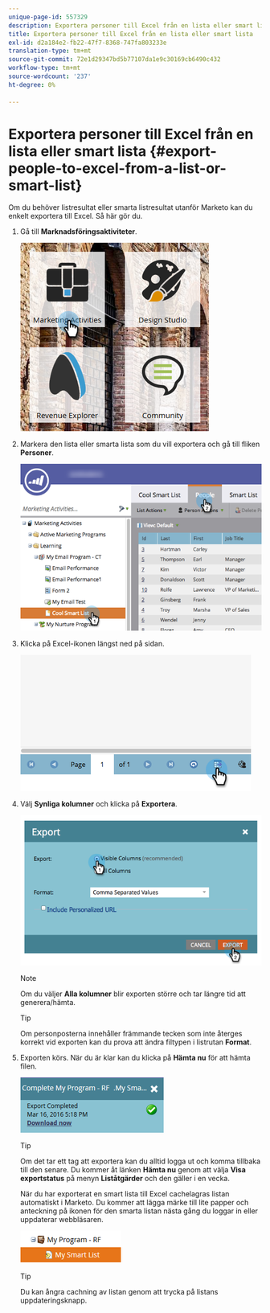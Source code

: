 ```yaml
---
unique-page-id: 557329
description: Exportera personer till Excel från en lista eller smart lista - Marketo Docs - produktdokumentation
title: Exportera personer till Excel från en lista eller smart lista
exl-id: d2a184e2-fb22-47f7-8368-747fa803233e
translation-type: tm+mt
source-git-commit: 72e1d29347bd5b77107da1e9c30169cb6490c432
workflow-type: tm+mt
source-wordcount: '237'
ht-degree: 0%

---
```


# Exportera personer till Excel från en lista eller smart lista {#export-people-to-excel-from-a-list-or-smart-list}

Om du behöver listresultat eller smarta listresultat utanför Marketo kan du enkelt exportera till Excel. Så här gör du.

1. Gå till **Marknadsföringsaktiviteter**.

   ![](assets/ma.png)

1. Markera den lista eller smarta lista som du vill exportera och gå till fliken **Personer**.

   ![](assets/smartlistpeopletab-hands.png)

1. Klicka på Excel-ikonen längst ned på sidan.

   ![](assets/exportpeople.png)

1. Välj **Synliga kolumner** och klicka på **Exportera**.

   ![](assets/image2014-9-11-14-3a1-3a37.png)

   >[!NOTE]
   >
   >Om du väljer **Alla kolumner** blir exporten större och tar längre tid att generera/hämta.

   >[!TIP]
   >
   >Om personposterna innehåller främmande tecken som inte återges korrekt vid exporten kan du prova att ändra filtypen i listrutan **Format**.

1. Exporten körs. När du är klar kan du klicka på **Hämta nu** för att hämta filen.

   ![](assets/popup.png)

   >[!TIP]
   >
   >Om det tar ett tag att exportera kan du alltid logga ut och komma tillbaka till den senare. Du kommer åt länken **Hämta nu** genom att välja **Visa exportstatus** på menyn **Liståtgärder** och den gäller i en vecka.

   När du har exporterat en smart lista till Excel cachelagras listan automatiskt i Marketo. Du kommer att lägga märke till lite papper och anteckning på ikonen för den smarta listan nästa gång du loggar in eller uppdaterar webbläsaren.

   ![](assets/cached.png)

   >[!TIP]
   >
   >Du kan ångra cachning av listan genom att trycka på listans uppdateringsknapp.
